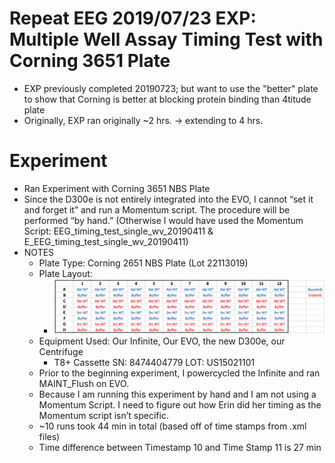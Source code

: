# Repeat EEG 2019/07/23 EXP: Multiple Well Assay Timing Test with Corning 3651 Plate
* EXP previously completed 20190723; but want to use the "better" plate to show that Corning is better at blocking protein binding than 4titude plate
* Originally, EXP ran originally ~2 hrs. → extending to 4 hrs.

# Experiment
* Ran Experiment with Corning 3651 NBS Plate
* Since the D300e is not entirely integrated into the EVO, I cannot “set it and forget it” and run a Momentum script. The procedure will be performed “by hand.” (Otherwise I would have used the Momentum Script: EEG_timing_test_single_wv_20190411 & E_EEG_timing_test_single_wv_20190411)
* NOTES
  * Plate Type: Corning 2651 NBS Plate (Lot 22113019)
  * Plate Layout: 
    * ![platelayout](https://github.com/choderalab/fluorescence_assay_working_data/blob/main/2020_EAG/09_September/20200916_timing_assay_corning_NBS_4_hrs/image.png)
  * Equipment Used: Our Infinite, Our EVO, the new D300e, our Centrifuge
    * T8+ Cassette SN: 8474404779 LOT: US15021101 
  * Prior to the beginning experiment, I powercycled the Infinite and ran MAINT_Flush on EVO. 
  * Because I am running this experiment by hand and I am not using a Momentum Script. I need to figure out how Erin did her timing as the Momentum script isn’t specific.
  * ~10 runs took 44 min in total (based off of time stamps from .xml files)
  * Time difference between Timestamp 10 and Time Stamp 11 is 27 min
